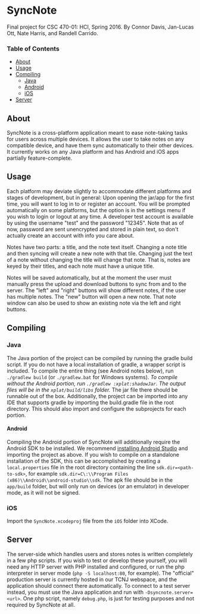 # SyncNote
Final project for CSC 470-01: HCI, Spring 2016. By Connor Davis, Jan-Lucas Ott, Nate Harris, and Randell Carrido.

### Table of Contents
* [About](#about)
* [Usage](#usage)
* [Compiling](#compiling)
  * [Java](#java)
  * [Android](#android)
  * [iOS](#ios)
* [Server](#server)

## About
SyncNote is a cross-platform application meant to ease note-taking tasks for users across multiple devices. It allows the user to take notes on any compatible device, and have them sync automatically to their other devices.
It currently works on any Java platform and has Android and iOS apps partially feature-complete.

## Usage
Each platform may deviate slightly to accommodate different platforms and stages of development, but in general:
Upon opening the jar/app for the first time, you will want to log in to or register an account. You will be prompted automatically on some platforms, but the option is in the settings menu if you wish to login or logout at any time. A developer test account is available by using the username "test" and the password "12345".
Note that as of now, password are sent unencrypted and stored in plain text, so don't actually create an account with info you care about.

Notes have two parts: a title, and the note text itself. Changing a note title and then syncing will create a new note with that tile. Changing just the text of a note without changing the title will change that note. That is, notes are keyed by their titles, and each note must have a unique title.

Notes will be saved automatically, but at the moment the user must manually press the upload and download buttons to sync from and to the server. The "left" and "right" buttons will show different notes, if the user has multiple notes. The "new" button will open a new note. That note window can also be used to show an existing note via the left and right buttons.

## Compiling

### Java
The Java portion of the project can be compiled by running the gradle build script. If you do not have a local installation of gradle, a wrapper script is included. To compile the entire thing (see Android notes below), run ```./gradlew build``` (or ```./gradlew.bat``` for Windows systems). *To compile without the Android portion, run ```./gradlew :xplat:shadowJar```. The output files will be in the ```xplat/build/libs``` folder.* The jar file there should be runnable out of the box.
Additionally, the project can be imported into any IDE that supports gradle by importing the build.gradle file in the root directory. This should also import and configure the subprojects for each portion.

#### Android
Compiling the Android portion of SyncNote will additionally require the Android SDK to be installed. We recommend [installing Android Studio](http://developer.android.com/sdk/installing/index.html) and importing the project as above.
If you wish to compile on a standalone installation of the SDK, this can be accomplished by creating a ```local.properties``` file in the root directory containing the line ```sdk.dir=<path-to-sdk>```, for example ```sdk.dir=C\:\\Program Files (x86)\\Android\\android-studio\\sdk```.
The apk file should be in the ```app/build``` folder, but will only run on devices (or an emulator) in developer mode, as it will not be signed.

### iOS
Import the ```SyncNote.xcodeproj``` file from the ```iOS``` folder into XCode.

## Server
The server-side which handles users and stores notes is written completely in a few php scripts. If you wish to test or develop these yourself, you will need any HTTP server with PHP installed and configured, or run the php interpreter in server mode (```php -S localhost:80```, for example).
The "official" production server is currently hosted in our TCNJ webspace, and the application should connect there automatically. To connect to a test server instead, you must use the Java application and run with ```-Dsyncnote.server=<url>```.
One php script, namely ```debug.php```, is just for testing purposes and not required by SyncNote at all.
